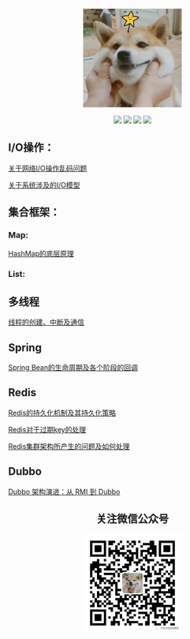 <p align="center">
    <a href="https://github.com/JavaLiuTongXue/JavaCoding" target="_blank">
        <img src="docs/image/touxiang.png" width="200" height="200"/>
    </a>
</p>

<p align="center">
  <a href="#公众号"><img src="https://img.shields.io/badge/%E5%85%AC%E4%BC%97%E5%8F%B7-不会说话的刘同学-lightgrey.svg"></a>
  <a href="https://juejin.cn/user/3505706534177976"><img src="https://img.shields.io/badge/juejin-掘金-blue.svg"></a>
  <a href="https://blog.csdn.net/weixin_42379035?spm=1000.2115.3001.5343"><img src="https://img.shields.io/badge/csdn-CSDN-red.svg"></a>
  <a href="https://www.cnblogs.com/JavaLiuTongXue/"><img src="https://img.shields.io/badge/cnblogs-博客园-important.svg"></a>
</p>




## I/O操作：
   
   [关于网络I/O操作乱码问题](https://www.cnblogs.com/JavaLiuTongXue/articles/16839160.html)
	   
   [关于系统涉及的I/O模型](https://www.cnblogs.com/JavaLiuTongXue/articles/16992577.html)
   
## 集合框架：
  ### Map:
   [HashMap的底层原理](https://mp.weixin.qq.com/s?__biz=Mzg2NjA3ODE4Ng==&mid=2247484176&idx=1&sn=6182b713a43487dd46b3c983c6dda1f5&chksm=ce511f95f9269683a6009232b0d5aa66aa01f49ab1a425798e39c5781bc4d9eda546866ed48f&token=479818814&lang=zh_CN#rd)
  ### List:
## 多线程
   [线程的创建、中断及通信](https://www.cnblogs.com/JavaLiuTongXue/articles/17048002.html)
## Spring
   [Spring Bean的生命周期及各个阶段的回调](https://www.cnblogs.com/JavaLiuTongXue/articles/16887192.html)
## Redis
 
   [Redis的持久化机制及其持久化策略](https://www.cnblogs.com/JavaLiuTongXue/articles/16978497.html)
 
   [Redis对于过期key的处理](https://www.cnblogs.com/JavaLiuTongXue/articles/16929006.html)
  
   [Redis集群架构所产生的问题及如何处理](https://www.cnblogs.com/JavaLiuTongXue/articles/16969814.html)
   
## Dubbo
  
   [Dubbo 架构演进：从 RMI 到 Dubbo](https://mp.weixin.qq.com/s?__biz=Mzg2NjA3ODE4Ng==&mid=2247484652&idx=1&sn=f78908de0b4ec8a023bb3cf10a3aedd2&chksm=ce511869f926917f4275cb105d84a89cd57daf0fd061c51a5f0a75622452d7f5b20bc1191f5f#rd)


 <div align="center"><a name="公众号"><h2>关注微信公众号</h2></a></div>

<div align="center"> 

  <img src="docs/image/0.jpeg" width="200" height="200"/>

</div>
